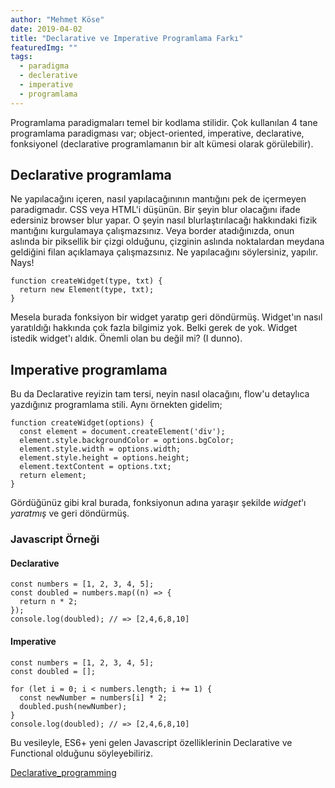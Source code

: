 ```yaml
---
author: "Mehmet Köse"
date: 2019-04-02
title: "Declarative ve Imperative Programlama Farkı"
featuredImg: ""
tags: 
  - paradigma
  - declerative
  - imperative
  - programlama
---
```


Programlama paradigmaları temel bir kodlama stilidir. Çok kullanılan 4 tane programlama paradigması var; object-oriented, imperative, declarative, fonksiyonel (declarative programlamanın bir alt kümesi olarak görülebilir).

## Declarative programlama

Ne yapılacağını içeren, nasıl yapılacağınının mantığını pek de içermeyen paradigmadır. CSS veya HTML'i düşünün. Bir şeyin blur olacağını ifade edersiniz browser blur yapar. O şeyin nasıl blurlaştırılacağı hakkındaki fizik mantığını kurgulamaya çalışmazsınız. Veya border atadığınızda, onun aslında bir piksellik bir çizgi olduğunu, çizginin aslında noktalardan meydana geldiğini filan açıklamaya çalışmazsınız. Ne yapılacağını söylersiniz, yapılır. Nays!

```
function createWidget(type, txt) {
  return new Element(type, txt);
}
```
Mesela burada fonksiyon bir widget yaratıp geri döndürmüş. Widget'ın nasıl yaratıldığı hakkında çok fazla bilgimiz yok. Belki gerek de yok. Widget istedik widget'ı aldık. Önemli olan bu değil mi? (I dunno).

## Imperative programlama

Bu da Declarative reyizin tam tersi, neyin nasıl olacağını, flow'u detaylıca yazdığınız programlama stili. Aynı örnekten gidelim;

```
function createWidget(options) {
  const element = document.createElement('div');
  element.style.backgroundColor = options.bgColor;
  element.style.width = options.width;
  element.style.height = options.height;
  element.textContent = options.txt;
  return element;
}
```

Gördüğünüz gibi kral burada, fonksiyonun adına yaraşır şekilde *widget*'ı *yaratmış* ve geri döndürmüş.

### Javascript Örneği

#### Declarative 

```
const numbers = [1, 2, 3, 4, 5];
const doubled = numbers.map((n) => {
  return n * 2;
});
console.log(doubled); // => [2,4,6,8,10]
```

#### Imperative 

```
const numbers = [1, 2, 3, 4, 5];
const doubled = [];
 
for (let i = 0; i < numbers.length; i += 1) {
  const newNumber = numbers[i] * 2;
  doubled.push(newNumber);
}
console.log(doubled); // => [2,4,6,8,10]
```


Bu vesileyle, ES6+ yeni gelen Javascript özelliklerinin Declarative ve Functional olduğunu söyleyebiliriz.

[Declarative_programming](https://en.wikipedia.org/wiki/Declarative_programming)
